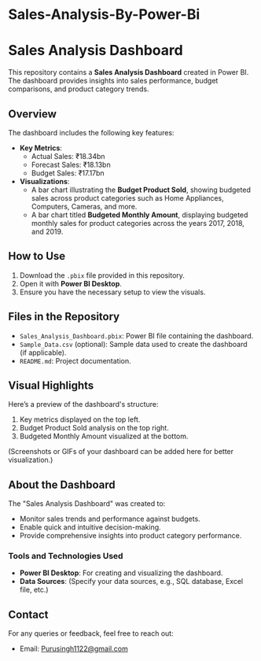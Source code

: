 # Sales-Analysis-By-Power-Bi
# Sales Analysis Dashboard

This repository contains a **Sales Analysis Dashboard** created in Power BI. The dashboard provides insights into sales performance, budget comparisons, and product category trends.

## Overview

The dashboard includes the following key features:
- **Key Metrics**:
  - Actual Sales: ₹18.34bn
  - Forecast Sales: ₹18.13bn
  - Budget Sales: ₹17.17bn
- **Visualizations**:
  - A bar chart illustrating the **Budget Product Sold**, showing budgeted sales across product categories such as Home Appliances, Computers, Cameras, and more.
  - A bar chart titled **Budgeted Monthly Amount**, displaying budgeted monthly sales for product categories across the years 2017, 2018, and 2019.

## How to Use

1. Download the `.pbix` file provided in this repository.
2. Open it with **Power BI Desktop**.
3. Ensure you have the necessary setup to view the visuals.

## Files in the Repository

- `Sales_Analysis_Dashboard.pbix`: Power BI file containing the dashboard.
- `Sample_Data.csv` (optional): Sample data used to create the dashboard (if applicable).
- `README.md`: Project documentation.

## Visual Highlights

Here’s a preview of the dashboard's structure:
1. Key metrics displayed on the top left.
2. Budget Product Sold analysis on the top right.
3. Budgeted Monthly Amount visualized at the bottom.

(Screenshots or GIFs of your dashboard can be added here for better visualization.)

## About the Dashboard

The "Sales Analysis Dashboard" was created to:
- Monitor sales trends and performance against budgets.
- Enable quick and intuitive decision-making.
- Provide comprehensive insights into product category performance.

### Tools and Technologies Used
- **Power BI Desktop**: For creating and visualizing the dashboard.
- **Data Sources**: (Specify your data sources, e.g., SQL database, Excel file, etc.)

## Contact

For any queries or feedback, feel free to reach out:
- Email: Purusingh1122@gmail.com
